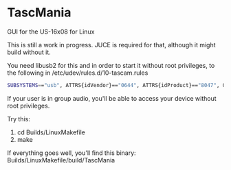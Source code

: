 # TascMania
GUI for the US-16x08 for Linux

This is still a work in progress. JUCE is required for that, although it might build without it.

You need libusb2 for this and in order to start it without root privileges, to the following in 
/etc/udev/rules.d/10-tascam.rules 

```bash
SUBSYSTEMS=="usb", ATTRS{idVendor}=="0644", ATTRS{idProduct}=="8047", GROUP="audio", MODE="0644"
```
If your user is in group audio, you'll be able to access your device without root privileges.

Try this:
 1. cd Builds/LinuxMakefile
 2. make
 
 If everything goes well, you'll find this binary: Builds/LinuxMakefile/build/TascMania
